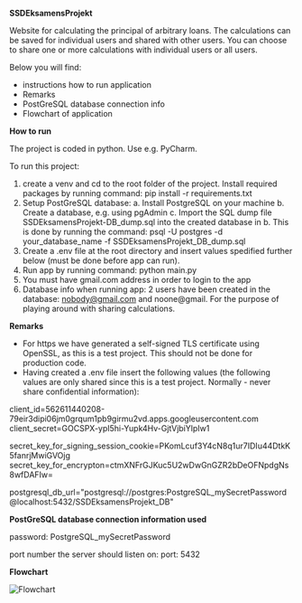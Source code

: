 **SSDEksamensProjekt**

Website for calculating the principal of arbitrary loans. The calculations can be saved for individual users and shared with other users. You can choose to share one or more calculations with individual users or all users.

Below you will find:

- instructions how to run application
- Remarks
- PostGreSQL database connection info
- Flowchart of application


**How to run**

The project is coded in python. Use e.g. PyCharm.

To run this project:
1. create a venv and cd to the root folder of the project. Install required packages by running command: pip install -r requirements.txt
2. Setup PostGreSQL database:
    a. Install PostgreSQL on your machine
    b. Create a database, e.g. using pgAdmin
    c. Import the SQL dump file SSDEksamensProjekt-DB_dump.sql into the created database in b. This is done by running the command: psql -U postgres -d your_database_name -f SSDEksamensProjekt_DB_dump.sql
3. Create a .env file at the root directory and insert values spedified further below (must be done before app can run).   
4. Run app by running command: python main.py
5. You must have gmail.com address in order to login to the app
6. Database info when running app: 2 users have been created in the database: nobody@gmail.com and noone@gmail. For the purpose of playing around with sharing calculations.



**Remarks**

- For https we have generated a self-signed TLS certificate using OpenSSL, as this is a test project. This should not be done for production code.
- Having created a .env file insert the following values (the following values are only shared since this is a test project. Normally - never share confidential information):

client_id=562611440208-79eir3dipi06jm0grqum1pb9girmu2vd.apps.googleusercontent.com
client_secret=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

secret_key_for_signing_session_cookie=PKomLcuf3Y4cN8q1ur7IDIu44DtkK5fanrjMwiGVOjg
secret_key_for_encrypton=ctmXNFrGJKuc5U2wDwGnGZR2bDeOFNpdgNs8wfDAFIw=

postgresql_db_url="postgresql://postgres:PostgreSQL_mySecretPassword@localhost:5432/SSDEksamensProjekt_DB"


**PostGreSQL database connection information used**

password: PostgreSQL_mySecretPassword

port number the server should listen on:
port: 5432


**Flowchart**

![Flowchart](FlLowshart.drawio.png)




